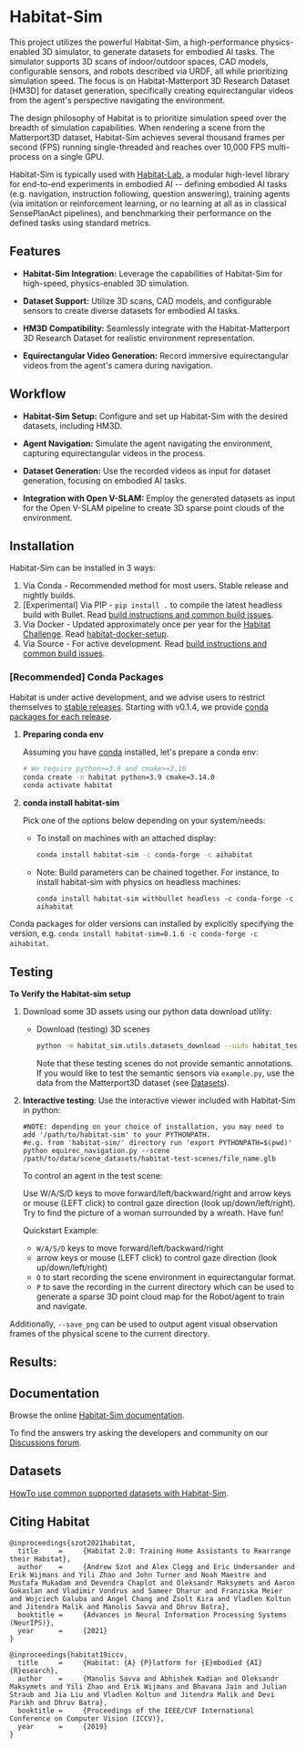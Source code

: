 # Habitat-Sim

This project utilizes the powerful Habitat-Sim, a high-performance physics-enabled 3D simulator, to generate datasets for embodied AI tasks. The simulator supports 3D scans of indoor/outdoor spaces, CAD models, configurable sensors, and robots described via URDF, all while prioritizing simulation speed. The focus is on Habitat-Matterport 3D Research Dataset [HM3D] for dataset generation, specifically creating equirectangular videos from the agent's perspective navigating the environment.

The design philosophy of Habitat is to prioritize simulation speed over the breadth of simulation capabilities. When rendering a scene from the Matterport3D dataset, Habitat-Sim achieves several thousand frames per second (FPS) running single-threaded and reaches over 10,000 FPS multi-process on a single GPU.

Habitat-Sim is typically used with
[Habitat-Lab](https://github.com/facebookresearch/habitat-lab), a modular high-level library for end-to-end experiments in embodied AI -- defining embodied AI tasks (e.g. navigation, instruction following, question answering), training agents (via imitation or reinforcement learning, or no learning at all as in classical SensePlanAct pipelines), and benchmarking their performance on the defined tasks using standard metrics.

## Features

- **Habitat-Sim Integration:** Leverage the capabilities of Habitat-Sim for high-speed, physics-enabled 3D simulation.
  
- **Dataset Support:** Utilize 3D scans, CAD models, and configurable sensors to create diverse datasets for embodied AI tasks.
  
- **HM3D Compatibility:** Seamlessly integrate with the Habitat-Matterport 3D Research Dataset for realistic environment representation.

- **Equirectangular Video Generation:** Record immersive equirectangular videos from the agent's camera during navigation.


## Workflow

- **Habitat-Sim Setup:** Configure and set up Habitat-Sim with the desired datasets, including HM3D.

- **Agent Navigation:** Simulate the agent navigating the environment, capturing equirectangular videos in the process.

- **Dataset Generation:** Use the recorded videos as input for dataset generation, focusing on embodied AI tasks.

- **Integration with Open V-SLAM:** Employ the generated datasets as input for the Open V-SLAM pipeline to create 3D sparse point clouds of the environment.


## Installation

Habitat-Sim can be installed in 3 ways:
1. Via Conda - Recommended method for most users. Stable release and nightly builds.
1. [Experimental] Via PIP - `pip install .` to compile the latest headless build with Bullet. Read [build instructions and common build issues](BUILD_FROM_SOURCE.md).
1. Via Docker - Updated approximately once per year for the [Habitat Challenge](https://aihabitat.org/challenge/). Read [habitat-docker-setup](https://github.com/facebookresearch/habitat-lab#docker-setup).
1. Via Source - For active development. Read [build instructions and common build issues](BUILD_FROM_SOURCE.md).

### [Recommended] Conda Packages

Habitat is under active development, and we advise users to restrict themselves to [stable releases](https://github.com/facebookresearch/habitat-sim/releases). Starting with v0.1.4, we provide [conda packages for each release](https://anaconda.org/aihabitat).

1. **Preparing conda env**

   Assuming you have [conda](https://docs.conda.io/projects/conda/en/latest/user-guide/install/) installed, let's prepare a conda env:
   ```bash
   # We require python>=3.9 and cmake>=3.10
   conda create -n habitat python=3.9 cmake=3.14.0
   conda activate habitat
   ```

1. **conda install habitat-sim**

   Pick one of the options below depending on your system/needs:

   - To install on machines with an attached display:
      ```bash
      conda install habitat-sim -c conda-forge -c aihabitat
      ```
      
   - Note: Build parameters can be chained together. For instance, to install habitat-sim with physics on headless machines:
      ```
      conda install habitat-sim withbullet headless -c conda-forge -c aihabitat
      ```

Conda packages for older versions can installed by explicitly specifying the version, e.g. `conda install habitat-sim=0.1.6 -c conda-forge -c aihabitat`.


## Testing

**To Verify the Habitat-sim setup**

1. Download some 3D assets using our python data download utility:
   - Download (testing) 3D scenes
      ```bash
      python -m habitat_sim.utils.datasets_download --uids habitat_test_scenes --data-path /path/to/data/
        ```
      
      Note that these testing scenes do not provide semantic annotations.
      If you would like to test the semantic sensors via `example.py`, use the data from the Matterport3D dataset (see [Datasets](DATASETS.md)).


1. **Interactive testing**: Use the interactive viewer included with Habitat-Sim in python:

   ```
   #NOTE: depending on your choice of installation, you may need to add '/path/to/habitat-sim' to your PYTHONPATH.
   #e.g. from 'habitat-sim/' directory run 'export PYTHONPATH=$(pwd)'
   python equirec_navigation.py --scene /path/to/data/scene_datasets/habitat-test-scenes/file_name.glb
   ```
   
   To control an agent in the test scene:
   
   Use W/A/S/D keys to move forward/left/backward/right and arrow keys or mouse (LEFT click) to control gaze direction (look up/down/left/right).
   Try to find the picture of a woman surrounded by a wreath.
   Have fun!


   Quickstart Example:
   - `W/A/S/D` keys to move forward/left/backward/right
   -  arrow keys or mouse (LEFT click) to control gaze direction (look up/down/left/right)
   - `O` to start recording the scene environment in equirectangular format.
   - `P` to save the recording in the current directory which can be used to generate a sparse 3D point cloud map for the Robot/agent to train and navigate.

 Additionally, `--save_png` can be used to output agent visual observation frames of the physical scene to the current directory.


## Results:



## Documentation

Browse the online [Habitat-Sim documentation](https://aihabitat.org/docs/habitat-sim/index.html).

To find the answers try asking the developers and community on our [Discussions forum](https://github.com/facebookresearch/habitat-lab/discussions).

## Datasets

[HowTo use common supported datasets with Habitat-Sim](DATASETS.md).


## Citing Habitat

```
@inproceedings{szot2021habitat,
  title     =     {Habitat 2.0: Training Home Assistants to Rearrange their Habitat},
  author    =     {Andrew Szot and Alex Clegg and Eric Undersander and Erik Wijmans and Yili Zhao and John Turner and Noah Maestre and Mustafa Mukadam and Devendra Chaplot and Oleksandr Maksymets and Aaron Gokaslan and Vladimir Vondrus and Sameer Dharur and Franziska Meier and Wojciech Galuba and Angel Chang and Zsolt Kira and Vladlen Koltun and Jitendra Malik and Manolis Savva and Dhruv Batra},
  booktitle =     {Advances in Neural Information Processing Systems (NeurIPS)},
  year      =     {2021}
}

@inproceedings{habitat19iccv,
  title     =     {Habitat: {A} {P}latform for {E}mbodied {AI} {R}esearch},
  author    =     {Manolis Savva and Abhishek Kadian and Oleksandr Maksymets and Yili Zhao and Erik Wijmans and Bhavana Jain and Julian Straub and Jia Liu and Vladlen Koltun and Jitendra Malik and Devi Parikh and Dhruv Batra},
  booktitle =     {Proceedings of the IEEE/CVF International Conference on Computer Vision (ICCV)},
  year      =     {2019}
}
```

